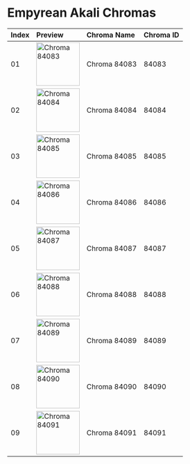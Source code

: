 # Empyrean Akali Chromas

| Index | Preview | Chroma Name | Chroma ID |
|:---|:---|:---|:---|
| 01 | <img src='https://raw.communitydragon.org/latest/plugins/rcp-be-lol-game-data/global/default/v1/champion-chroma-images/84/84083.png' alt='Chroma 84083' width='100'> | Chroma 84083 | 84083 |
| 02 | <img src='https://raw.communitydragon.org/latest/plugins/rcp-be-lol-game-data/global/default/v1/champion-chroma-images/84/84084.png' alt='Chroma 84084' width='100'> | Chroma 84084 | 84084 |
| 03 | <img src='https://raw.communitydragon.org/latest/plugins/rcp-be-lol-game-data/global/default/v1/champion-chroma-images/84/84085.png' alt='Chroma 84085' width='100'> | Chroma 84085 | 84085 |
| 04 | <img src='https://raw.communitydragon.org/latest/plugins/rcp-be-lol-game-data/global/default/v1/champion-chroma-images/84/84086.png' alt='Chroma 84086' width='100'> | Chroma 84086 | 84086 |
| 05 | <img src='https://raw.communitydragon.org/latest/plugins/rcp-be-lol-game-data/global/default/v1/champion-chroma-images/84/84087.png' alt='Chroma 84087' width='100'> | Chroma 84087 | 84087 |
| 06 | <img src='https://raw.communitydragon.org/latest/plugins/rcp-be-lol-game-data/global/default/v1/champion-chroma-images/84/84088.png' alt='Chroma 84088' width='100'> | Chroma 84088 | 84088 |
| 07 | <img src='https://raw.communitydragon.org/latest/plugins/rcp-be-lol-game-data/global/default/v1/champion-chroma-images/84/84089.png' alt='Chroma 84089' width='100'> | Chroma 84089 | 84089 |
| 08 | <img src='https://raw.communitydragon.org/latest/plugins/rcp-be-lol-game-data/global/default/v1/champion-chroma-images/84/84090.png' alt='Chroma 84090' width='100'> | Chroma 84090 | 84090 |
| 09 | <img src='https://raw.communitydragon.org/latest/plugins/rcp-be-lol-game-data/global/default/v1/champion-chroma-images/84/84091.png' alt='Chroma 84091' width='100'> | Chroma 84091 | 84091 |
